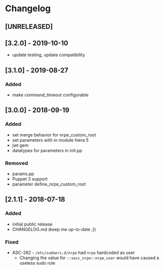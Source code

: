 # Changelog

## [UNRELEASED]

## [3.2.0] - 2019-10-10
* update testing, update compatibility

## [3.1.0] - 2019-08-27
### Added
* make command_timeout configurable

## [3.0.0] - 2018-09-19
### Added
* set merge behavior for nrpe_custom_root
* set parameters with in module hiera 5
* jwt gem
* datatypes for parameters in init.pp

### Removed
* params.pp
* Puppet 3 support
* parameter define_nrpe_custom_root


## [2.1.1] - 2018-07-18
### Added
* initial public release
* CHANGELOG.md (keep me up-to-date ;))

### Fixed
* ASC-282 - `/etc/sudoers.d/nrpe` had `nrpe` hardcoded as user
  * Changing the value for `::secc_nrpe::nrpe_user` would have caused a useless sudo rule
